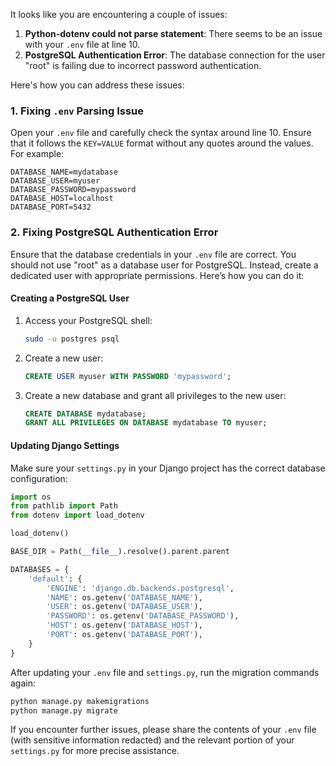 It looks like you are encountering a couple of issues:

1. **Python-dotenv could not parse statement**: There seems to be an issue with your `.env` file at line 10. 
2. **PostgreSQL Authentication Error**: The database connection for the user "root" is failing due to incorrect password authentication.

Here's how you can address these issues:

### 1. Fixing `.env` Parsing Issue

Open your `.env` file and carefully check the syntax around line 10. Ensure that it follows the `KEY=VALUE` format without any quotes around the values. For example:

```
DATABASE_NAME=mydatabase
DATABASE_USER=myuser
DATABASE_PASSWORD=mypassword
DATABASE_HOST=localhost
DATABASE_PORT=5432
```

### 2. Fixing PostgreSQL Authentication Error

Ensure that the database credentials in your `.env` file are correct. You should not use "root" as a database user for PostgreSQL. Instead, create a dedicated user with appropriate permissions. Here’s how you can do it:

#### Creating a PostgreSQL User

1. Access your PostgreSQL shell:

    ```sh
    sudo -u postgres psql
    ```

2. Create a new user:

    ```sql
    CREATE USER myuser WITH PASSWORD 'mypassword';
    ```

3. Create a new database and grant all privileges to the new user:

    ```sql
    CREATE DATABASE mydatabase;
    GRANT ALL PRIVILEGES ON DATABASE mydatabase TO myuser;
    ```

#### Updating Django Settings

Make sure your `settings.py` in your Django project has the correct database configuration:

```python
import os
from pathlib import Path
from dotenv import load_dotenv

load_dotenv()

BASE_DIR = Path(__file__).resolve().parent.parent

DATABASES = {
    'default': {
        'ENGINE': 'django.db.backends.postgresql',
        'NAME': os.getenv('DATABASE_NAME'),
        'USER': os.getenv('DATABASE_USER'),
        'PASSWORD': os.getenv('DATABASE_PASSWORD'),
        'HOST': os.getenv('DATABASE_HOST'),
        'PORT': os.getenv('DATABASE_PORT'),
    }
}
```

After updating your `.env` file and `settings.py`, run the migration commands again:

```sh
python manage.py makemigrations
python manage.py migrate
```

If you encounter further issues, please share the contents of your `.env` file (with sensitive information redacted) and the relevant portion of your `settings.py` for more precise assistance.